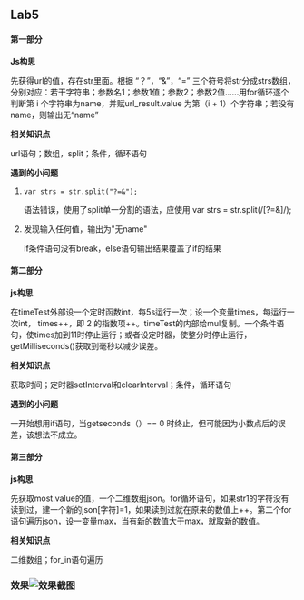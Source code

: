 ## Lab5

#### 第一部分

**Js构思**

先获得url的值，存在str里面。根据 “？”，“&”，“=” 三个符号将str分成strs数组，分别对应：若干字符串；参数名1；参数1值；参数2；参数2值......用for循环逐个判断第 i 个字符串为name，并赋url_result.value 为第（i + 1）个字符串；若没有name，则输出无“name”

**相关知识点**

url语句；数组，split；条件，循环语句

**遇到的小问题**

1. ```
   var strs = str.split("?=&");
   ```

    语法错误，使用了split单一分割的语法，应使用 var strs = str.split(/[?=&]/); 

2. 发现输入任何值，输出为"无name"

   if条件语句没有break，else语句输出结果覆盖了if的结果

#### 第二部分

**js构思**

在timeTest外部设一个定时函数int，每5s运行一次；设一个变量times，每运行一次int， times++，即 2 的指数项++。timeTest的内部给mul复制。一个条件语句，使times加到11时停止运行；或者设定时器，使整分时停止运行，getMilliseconds()获取到毫秒以减少误差。

**相关知识点**

获取时间；定时器setInterval和clearInterval；条件，循环语句

**遇到的小问题**

一开始想用if语句，当getseconds（）== 0 时终止，但可能因为小数点后的误差，该想法不成立。

#### 第三部分

**js构思**

先获取most.value的值，一个二维数组json。for循环语句，如果str1的字符没有读到过，建一个新的json[字符]=1，如果读到过就在原来的数值上++。第二个for语句遍历json，设一变量max，当有新的数值大于max，就取新的数值。

**相关知识点**

二维数组；for_in语句遍历

### 效果![效果截图](效果截图.png)